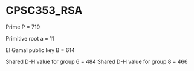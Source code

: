 # CPSC353_RSA
Prime P = 719

Primitive root a = 11

El Gamal public key B = 614

Shared D-H value for group 6 = 484
Shared D-H value for group 8 = 466

